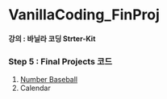 # VanillaCoding_FinProj

#### 강의 : 바닐라 코딩 Strter-Kit
### Step 5 : Final Projects 코드

1. [Number Baseball](#Baseball-Boilerplate)
2. Calendar
